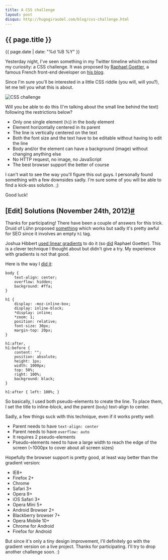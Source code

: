 ```yaml
---
title: A CSS challenge
layout: post
disqus: http://hugogiraudel.com/blog/css-challenge.html
---
```

<section>
<h1>{{ page.title }}</h1>
<p class="date">{{ page.date | date: "%d %B %Y" }}</p>

<p>Yesterday night, I've seen something in my Twitter timeline which excited my curiosity: a CSS challenge. It was proposed by <a href="https://twitter.com/goetter">Raphael Goetter</a>, a famous French front-end developer on <a href="http://blog.goetter.fr/post/36084887039/tes-pas-cap-premiere-edition" title="CSS challenge on Raphael Goetter's blog">his blog</a>.</p>

<p>Since I'm sure you'll be interested in a little CSS riddle (you will, will you?), let me tell you what this is about.</p>

<img src="http://i.imgur.com/fZkkw.jpg" alt="CSS challenge">

<p>Will you be able to do this (I'm talking about the small line behind the text) following the restrictions below?</p>
<ul>
<li>Only one single element (<code>h1</code>) in the body element</li>
<li>Element horizontally centered in its parent</li>
<li>The line is vertically centered on the text</li>
<li>Both the font size and the text have to be editable without having to edit the line</li>
<li>Body and/or the element can have a background (image) without changing anything else</li>
<li>No HTTP request, no image, no JavaScript</li>
<li>The best browser support the better of course</li>
</ul>

<p>I can't wait to see the way you'll figure this out guys. I personally found something with a few downsides sadly. I'm sure some of you will be able to find a kick-ass solution. ;)</p>

<p>Good luck!</p>
</section>
<section id="solutions">
<h2>[Edit] Solutions (November 24th, 2012)<a href="#solutions" class="section-anchor">#</a></h2>

<p>Thanks for participating! There have been a couple of answers for this trick. Druid of Lûhn proposed <a href="http://codepen.io/Druid-of-Luhn/details/sclvk">something</a> which works but sadly it's pretty awful for SEO since it involves an empty <code>h1</code> tag.</p>

<p>Joshua Hibbert <a href="http://jsfiddle.net/joshnh/3PG8j/">used linear gradients</a> to do it (so <a href="http://codepen.io/raphaelgoetter/pen/dGxvL">did</a> Raphael Goetter). This is a clever technique I thought about but didn't give a try. My experience with gradients is not that good.</p>

<p>Here is the way I <a href="http://jsfiddle.net/HugoGiraudel/cyeGM/1/">did it</a>:</p>

<pre><code class="language-css">body {
	text-align: center;
	overflow: hidden;
	background: #ffa;
}

h1 {
	display: -moz-inline-box;
	display: inline-block;
	*display: inline;
	*zoom: 1;
	position: relative;
	font-size: 30px;
	margin-top: 20px;
}

h1:after,
h1:before {
	content: "";
	position: absolute;
	height: 1px;
	width: 1000px;
	top: 50%;
	right: 100%;
	background: black;
}

h1:after { left: 100%; }
</code></pre>

<p>So basically, I used both pseudo-elements to create the line. To place them, I set the title to inline-block, and the parent (<code>body</code>) text-align to center.</p>

<p>Sadly, a few things suck with this technique, even if it works pretty well:</p>
<ul>
<li>Parent needs to have <code>text-align: center</code></li>
<li>Parent needs to have <code>overflow: auto</code></li>
<li>It requires 2 pseudo-elements</li>
<li>Pseudo-elements need to have a large width to reach the edge of the screen (~1000px to cover about all screen sizes)</li>
</ul>

<p>Hopefully the browser support is pretty good, at least way better than the gradient version:</p>
<ul>
<li>IE8+</li>
<li>Firefox 2+</li>
<li>Chrome</li>
<li>Safari 3+</li>
<li>Opera 9+</li>
<li>iOS Safari 3+</li>
<li>Opera Mini 5+</li>
<li>Android Browser 2+</li>
<li>Blackberry browser 7+</li>
<li>Opera Mobile 10+</li>
<li>Chrome for Android</li>
<li>Firefox for Android</li>
</ul>

<p>But since it's only a tiny design improvement, I'll definitely go with the gradient version on a live project. Thanks for participating. I'll try to drop another challenge soon. :)</p>

</section>
